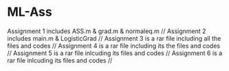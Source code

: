 # ML-Ass
Assignment 1 includes ASS.m & grad.m & normaleq.m //
Assignment 2 includes main.m & LogisticGrad //
Assignment 3 is a rar file including all the files and codes //
Assignment 4 is a rar file including its the files and codes //
Assignment 5 is a rar file inlcuding its files and codes //
Assignment 6 is a rar file inlcuding its files and codes //

